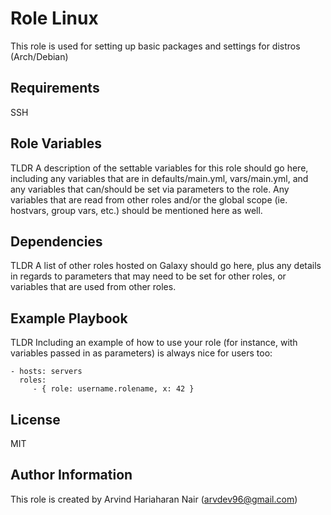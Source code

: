 # Role Linux

This role is used for setting up basic packages and settings for distros (Arch/Debian)

## Requirements

SSH

## Role Variables

TLDR
A description of the settable variables for this role should go here, including any variables that are in defaults/main.yml, vars/main.yml, and any variables that can/should be set via parameters to the role. Any variables that are read from other roles and/or the global scope (ie. hostvars, group vars, etc.) should be mentioned here as well.

## Dependencies

TLDR
A list of other roles hosted on Galaxy should go here, plus any details in regards to parameters that may need to be set for other roles, or variables that are used from other roles.

## Example Playbook

TLDR
Including an example of how to use your role (for instance, with variables passed in as parameters) is always nice for users too:

    - hosts: servers
      roles:
         - { role: username.rolename, x: 42 }

## License

MIT

## Author Information

This role is created by Arvind Hariaharan Nair (arvdev96@gmail.com)
